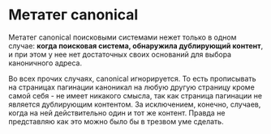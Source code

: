 # Метатег сanonical

Метатег сanonical поисковыми системами нежет только в одном случае: **когда поисковая система, 
обнаружила дублирующий контент**, и при этом у нее нет достаточных своих оснований для выбора каноничного адреса.

Во всех прочих случаях, canonical игнорируется. То есть прописывать на страницах пагинации каноникал на любую 
другую страницу кроме самой себя - не имеет никакого смысла, так как страница пагинации не является дублирующим 
контентом. За исключением, конечно, случаев, когда на ней действительно один и тот же контент. 
Правда не представляю как это можно было бы в трезвом уме сделать.
